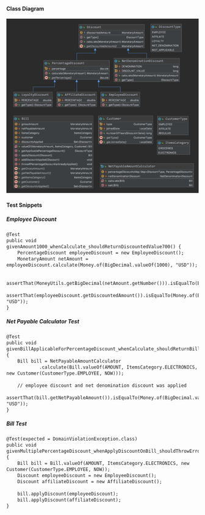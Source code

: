 #### Class Diagram

![picture](class-diagram.png)

#### Test Snippets

##### Employee Discount

    @Test
    public void givenAmount1000_whenCalculate_shouldReturnDiscountedValue700() {
        PercentageDiscount employeeDiscount = new EmployeeDiscount();
        MonetaryAmount netAmount = employeeDiscount.calculate(Money.of(BigDecimal.valueOf(1000), "USD"));

        assertThat(MoneyUtils.getBigDecimal(netAmount.getNumber())).isEqualTo(BigDecimal.valueOf(700));
        assertThat(employeeDiscount.getDiscountedAmount()).isEqualTo(Money.of(BigDecimal.valueOf(300), "USD"));
    }

##### Net Payable Calculator Test

    @Test
    public void givenBillApplicableForPercentageDiscount_whenCalculate_shouldReturnBillWithNetPayableAmount() {
        Bill bill = NetPayableAmountCalculator
                .calculate(Bill.valueOf(AMOUNT, ItemsCategory.ELECTRONICS, new Customer(CustomerType.EMPLOYEE, NOW)));

        // employee discount and net denomination discount was applied
        assertThat(bill.getNetPayableAmount()).isEqualTo(Money.of(BigDecimal.valueOf(665), "USD"));
    }
    
##### Bill Test
    @Test(expected = DomainViolationException.class)
    public void givenMultiplePercentageDiscount_whenApplyDiscountOnBill_shouldThrowError() {
        Bill bill = Bill.valueOf(AMOUNT, ItemsCategory.ELECTRONICS, new Customer(CustomerType.EMPLOYEE, NOW));
        Discount employeeDiscount = new EmployeeDiscount();
        Discount affiliateDiscount = new AffiliateDiscount();

        bill.applyDiscount(employeeDiscount);
        bill.applyDiscount(affiliateDiscount);
    }